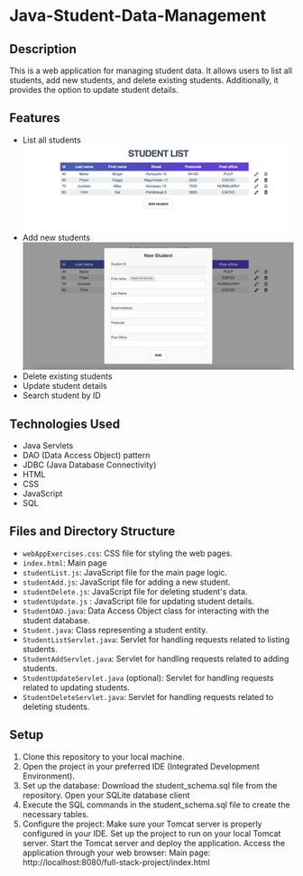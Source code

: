 # Java-Student-Data-Management

## Description
This is a web application for managing student data. It allows users to list all students, add new students, and delete existing students. Additionally, it provides the option to update student details.

## Features
- List all students
![Screen 1](screen1.png)
- Add new students
![Screen 2](screen2.png)
- Delete existing students
- Update student details
- Search student by ID

## Technologies Used
- Java Servlets
- DAO (Data Access Object) pattern
- JDBC (Java Database Connectivity)
- HTML
- CSS
- JavaScript
- SQL

## Files and Directory Structure
- `webAppExercises.css`: CSS file for styling the web pages.
- `index.html`: Main page
- `studentList.js`: JavaScript file for the main page logic.
- `studentAdd.js`: JavaScript file for adding a new student.
- `studentDelete.js`: JavaScript file for deleting student's data.
- `studentUpdate.js` : JavaScript file for updating student details.
- `StudentDAO.java`: Data Access Object class for interacting with the student database.
- `Student.java`: Class representing a student entity.
- `StudentListServlet.java`: Servlet for handling requests related to listing students.
- `StudentAddServlet.java`: Servlet for handling requests related to adding students.
- `StudentUpdateServlet.java` (optional): Servlet for handling requests related to updating students.
- `StudentDeleteServlet.java`: Servlet for handling requests related to deleting students.

## Setup
1. Clone this repository to your local machine.
2. Open the project in your preferred IDE (Integrated Development Environment).
3. Set up the database:
    Download the student_schema.sql file from the repository.
    Open your SQLite database client
3. Execute the SQL commands in the student_schema.sql file to create the necessary tables.
4. Configure the project:
    Make sure your Tomcat server is properly configured in your IDE.
    Set up the project to run on your local Tomcat server.
    Start the Tomcat server and deploy the application.
    Access the application through your web browser:
      Main page: http://localhost:8080/full-stack-project/index.html

